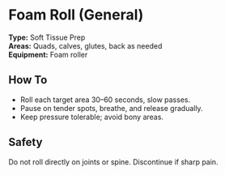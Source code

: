 # Foam Roll (General)

**Type:** Soft Tissue Prep  
**Areas:** Quads, calves, glutes, back as needed  
**Equipment:** Foam roller

## How To
- Roll each target area 30–60 seconds, slow passes.  
- Pause on tender spots, breathe, and release gradually.  
- Keep pressure tolerable; avoid bony areas.

## Safety
Do not roll directly on joints or spine. Discontinue if sharp pain.
